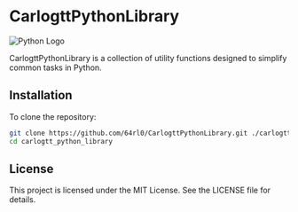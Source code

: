 # CarlogttPythonLibrary

![Python Logo](https://www.python.org/static/community_logos/python-logo.png "Python Logo")

CarlogttPythonLibrary is a collection of utility functions designed to simplify common tasks in Python.


## Installation

To clone the repository:

```bash
git clone https://github.com/64rl0/CarlogttPythonLibrary.git ./carlogtt_python_library
cd carlogtt_python_library
```


## License

This project is licensed under the MIT License. See the LICENSE file for details.
